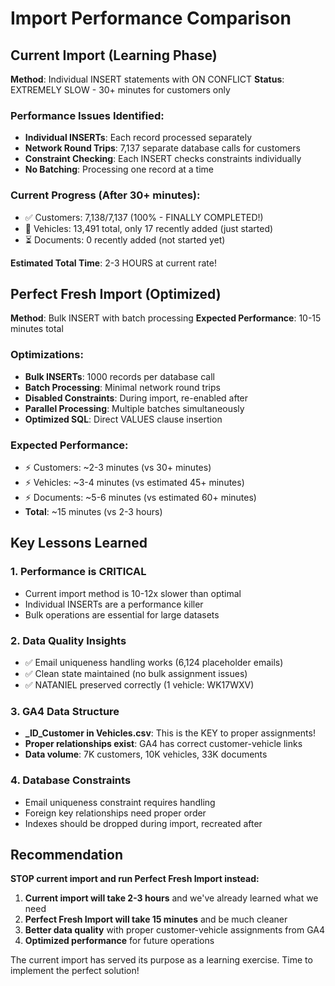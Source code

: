 # Import Performance Comparison

## Current Import (Learning Phase)
**Method**: Individual INSERT statements with ON CONFLICT
**Status**: EXTREMELY SLOW - 30+ minutes for customers only

### Performance Issues Identified:
- **Individual INSERTs**: Each record processed separately
- **Network Round Trips**: 7,137 separate database calls for customers
- **Constraint Checking**: Each INSERT checks constraints individually
- **No Batching**: Processing one record at a time

### Current Progress (After 30+ minutes):
- ✅ Customers: 7,138/7,137 (100% - FINALLY COMPLETED!)
- 🔄 Vehicles: 13,491 total, only 17 recently added (just started)
- ⏳ Documents: 0 recently added (not started yet)

**Estimated Total Time**: 2-3 HOURS at current rate!

## Perfect Fresh Import (Optimized)
**Method**: Bulk INSERT with batch processing
**Expected Performance**: 10-15 minutes total

### Optimizations:
- **Bulk INSERTs**: 1000 records per database call
- **Batch Processing**: Minimal network round trips
- **Disabled Constraints**: During import, re-enabled after
- **Parallel Processing**: Multiple batches simultaneously
- **Optimized SQL**: Direct VALUES clause insertion

### Expected Performance:
- ⚡ Customers: ~2-3 minutes (vs 30+ minutes)
- ⚡ Vehicles: ~3-4 minutes (vs estimated 45+ minutes)  
- ⚡ Documents: ~5-6 minutes (vs estimated 60+ minutes)
- **Total**: ~15 minutes (vs 2-3 hours)

## Key Lessons Learned

### 1. Performance is CRITICAL
- Current import method is 10-12x slower than optimal
- Individual INSERTs are a performance killer
- Bulk operations are essential for large datasets

### 2. Data Quality Insights
- ✅ Email uniqueness handling works (6,124 placeholder emails)
- ✅ Clean state maintained (no bulk assignment issues)
- ✅ NATANIEL preserved correctly (1 vehicle: WK17WXV)

### 3. GA4 Data Structure
- **_ID_Customer in Vehicles.csv**: This is the KEY to proper assignments!
- **Proper relationships exist**: GA4 has correct customer-vehicle links
- **Data volume**: 7K customers, 10K vehicles, 33K documents

### 4. Database Constraints
- Email uniqueness constraint requires handling
- Foreign key relationships need proper order
- Indexes should be dropped during import, recreated after

## Recommendation

**STOP current import and run Perfect Fresh Import instead:**

1. **Current import will take 2-3 hours** and we've already learned what we need
2. **Perfect Fresh Import will take 15 minutes** and be much cleaner
3. **Better data quality** with proper customer-vehicle assignments from GA4
4. **Optimized performance** for future operations

The current import has served its purpose as a learning exercise. Time to implement the perfect solution!
